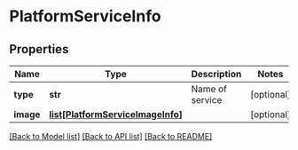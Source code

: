 # PlatformServiceInfo

## Properties
Name | Type | Description | Notes
------------ | ------------- | ------------- | -------------
**type** | **str** | Name of service | [optional] 
**image** | [**list[PlatformServiceImageInfo]**](PlatformServiceImageInfo.md) |  | [optional] 

[[Back to Model list]](../README.md#documentation-for-models) [[Back to API list]](../README.md#documentation-for-api-endpoints) [[Back to README]](../README.md)


